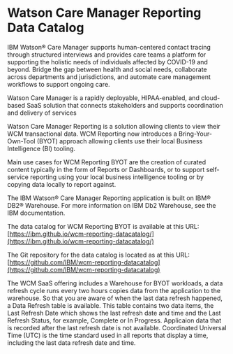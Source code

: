 
# Watson Care Manager Reporting Data Catalog

IBM Watson® Care Manager supports human-centered contact tracing through structured interviews and provides care teams a platform for supporting the holistic needs of individuals affected by COVID-19 and beyond. Bridge the gap between health and social needs, collaborate across departments and jurisdictions, and automate care management workflows to support ongoing care.

Watson Care Manager is a rapidly deployable, HIPAA-enabled, and cloud-based SaaS solution that connects stakeholders and supports coordination and delivery of services

Watson Care Manager Reporting is a solution allowing clients to view their WCM transactional data.  WCM Reporting now introduces a Bring-Your-Own-Tool (BYOT) approach allowing clients use their local Business Intelligence (BI) tooling.   

Main use cases for WCM Reporting BYOT are the creation of curated content typically in the form of Reports or Dashboards, or to support self-service reporting using your local business intelligence tooling or by copying data locally to report against.

The IBM Watson® Care Manager Reporting application is built on IBM® DB2® Warehouse. For more information on IBM Db2 Warehouse, see the IBM documentation.


The data catalog for WCM Reporting BYOT is available at this URL: [https://ibm.github.io/wcm-reporting-datacatalog/](https://ibm.github.io/wcm-reporting-datacatalog/)

The Git repository for the data catalog is located as at this URL: [https://github.com/IBM/wcm-reporting-datacatalog](https://github.com/IBM/wcm-reporting-datacatalog)


The WCM SaaS offering includes a Warehouse for BYOT workloads, a data refresh cycle runs every two hours copies data from the application to the warehouse. So that you are aware of when the last data refresh happened, a Data Refresh table is available. This table contains two data items, the Last Refresh Date which shows the last refresh date and time and the Last Refresh Status, for example, Complete or In Progress. Applicaion data that is recorded after the last refresh date is not available. Coordinated Universal Time (UTC) is the time standard used in all reports that display a time, including the last data refresh date and time.
